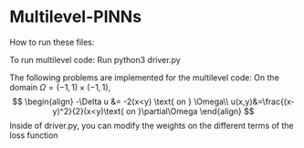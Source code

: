 # Multilevel-PINNs
How to run these files: 

To run multilevel code: 
Run python3 driver.py

The following problems are implemented for the multilevel code: 
On the domain $\Omega=(-1,1)\times(-1,1)$, 
$$
\begin{align}
-\Delta u &= -2(x<y) \text{ on } \Omega\\
u(x,y)&=\frac{(x-y)^2}{2}(x<y)\text{ on }\partial\Omega
\end{align}
$$
Inside of driver.py, you can modify the weights on the different terms of the loss function 



